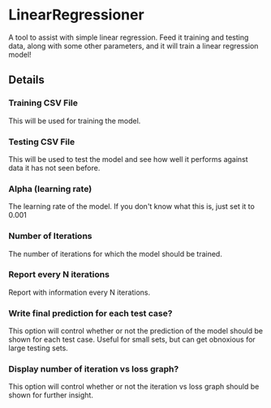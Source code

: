 # LinearRegressioner
A tool to assist with simple linear regression. Feed it training and testing data, along with some other parameters, and it will train a linear regression model!

## Details

### Training CSV File 
This will be used for training the model.
### Testing CSV File
This will be used to test the model and see how well it performs against data it has not seen before.
### Alpha (learning rate)
The learning rate of the model. If you don't know what this is, just set it to 0.001
### Number of Iterations
The number of iterations for which the model should be trained.
### Report every N iterations
Report with information every N iterations.
### Write final prediction for each test case?
This option will control whether or not the prediction of the model should be shown for each test case. Useful for small sets, but can get obnoxious for large testing sets.
### Display number of iteration vs loss graph?
This option will control whether or not the iteration vs loss graph should be shown for further insight.
